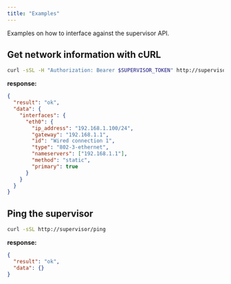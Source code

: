 ```yaml
---
title: "Examples"
---
```


Examples on how to interface against the supervisor API.

## Get network information with cURL

```bash
curl -sSL -H "Authorization: Bearer $SUPERVISOR_TOKEN" http://supervisor/network/info
```

**response:**

```json
{
  "result": "ok",
  "data": {
    "interfaces": {
      "eth0": {
        "ip_address": "192.168.1.100/24",
        "gateway": "192.168.1.1",
        "id": "Wired connection 1",
        "type": "802-3-ethernet",
        "nameservers": ["192.168.1.1"],
        "method": "static",
        "primary": true
      }
    }
  }
}
```

## Ping the supervisor

```bash
curl -sSL http://supervisor/ping
```

**response:**

```json
{
  "result": "ok",
  "data": {}
}
```